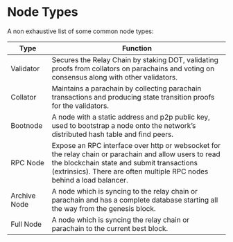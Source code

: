 # Node Types

A non exhaustive list of some common node types:

| Type         | Function                                                                                                                                                                                                                      |
| ------------ | ----------------------------------------------------------------------------------------------------------------------------------------------------------------------------------------------------------------------------- |
| Validator    | Secures the Relay Chain by staking DOT, validating proofs from collators on parachains and voting on consensus along with other validators.                                                                                   |
| Collator     | Maintains a parachain by collecting parachain transactions and producing state transition proofs for the validators.                                                                                                          |
| Bootnode     | A node with a static address and p2p public key, used to bootstrap a node onto the network’s distributed hash table and find peers.                                                                                           |
| RPC Node     | Expose an RPC interface over http or websocket for the relay chain or parachain and allow users to read the blockchain state and submit transactions (extrinsics). There are often multiple RPC nodes behind a load balancer. |
| Archive Node | A node which is syncing to the relay chain or parachain and has a complete database starting all the way from the genesis block.                                                                                              |
| Full Node    | A node which is syncing the relay chain or parachain to the current best block.                                                                                                                                               |
